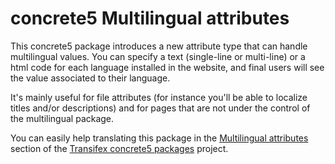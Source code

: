 concrete5 Multilingual attributes
=================================

This concrete5 package introduces a new attribute type that can handle multilingual values. You can specify a text (single-line or multi-line) or a html code for each language installed in the website, and final users will see the value associated to their language.

It's mainly useful for file attributes (for instance you'll be able to localize titles and/or descriptions) and for pages that are not under the control of the multilingual package.

You can easily help translating this package in the [Multilingual attributes](https://www.transifex.com/projects/p/concrete5-packages/resource/multilingual-attributes/) section of the [Transifex concrete5 packages](https://www.transifex.com/projects/p/concrete5-packages/) project.
